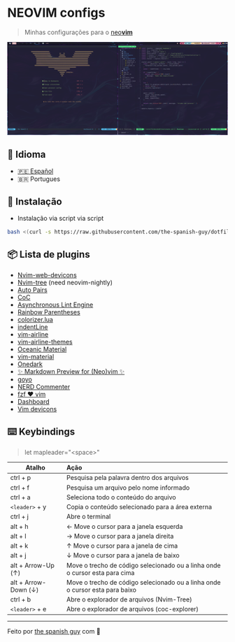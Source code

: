 # NEOVIM configs

> Minhas configurações para o [neo**vim**](https://github.com/neovim/neovim)

![nvim](../../.screenshots/nvim.png)

## :speech_balloon: Idioma
- [:peru: Español](./README.es.md)
- :brazil: Portugues

## :wrench: Instalação

- Instalação via script via script

```bash
bash <(curl -s https://raw.githubusercontent.com/the-spanish-guy/dotfiles/master/.config/nvim/install.sh)
```

## :package: Lista de plugins

- [Nvim-web-devicons](https://github.com/kyazdani42/nvim-web-devicons)
- [Nvim-tree](https://github.com/kyazdani42/nvim-tree.lua) (need neovim-nightly)
- [Auto Pairs](https://github.com/jiangmiao/auto-pairs)
- [CoC](https://github.com/neoclide/coc.nvim)
- [Asynchronous Lint Engine](https://github.com/dense-analysis/ale)
- [Rainbow Parentheses](https://github.com/junegunn/rainbow_parentheses.vim)
- [colorizer.lua](https://github.com/norcalli/nvim-colorizer.lua)
- [indentLine](https://github.com/Yggdroot/indentLine)
- [vim-airline](https://github.com/vim-airline/vim-airline)
- [vim-airline-themes](https://github.com/vim-airline/vim-airline-themes)
- [Oceanic Material](https://github.com/glepnir/oceanic-material)
- [vim-material](https://github.com/hzchirs/vim-material)
- [Onedark](https://github.com/joshdick/onedark.vim)
- [✨ Markdown Preview for (Neo)vim ✨](https://github.com/iamcco/markdown-preview.nvim)
- [goyo](https://github.com/junegunn/goyo.vim)
- [NERD Commenter](https://github.com/preservim/nerdcommenter)
- [fzf :heart: vim](https://github.com/junegunn/fzf.vim)
- [Dashboard](https://github.com/glepnir/dashboard-nvim)
- [Vim devicons](https://github.com/ryanoasis/vim-devicons)

## :keyboard: Keybindings

> let mapleader="\<space>"

| Atalho               | Ação                                                                         |
| -------------------- | :--------------------------------------------------------------------------- |
| ctrl + p             | Pesquisa pela palavra dentro dos arquivos                                    |
| ctrl + f             | Pesquisa um arquivo pelo nome informado                                      |
| ctrl + a             | Seleciona todo o conteúdo do arquivo                                         |
| `<leader>` + y       | Copia o conteúdo selecionado para a área externa                             |
| ctrl + j             | Abre o terminal                                                              |
| alt + h              | ← Move o cursor para a janela esquerda                                       |
| alt + l              | → Move o cursor para a janela direita                                        |
| alt + k              | ↑ Move o cursor para a janela de cima                                        |
| alt + j              | ↓ Move o cursor para a janela de baixo                                       |
| alt + Arrow-Up (↑)   | Move o trecho de código selecionado ou a linha onde o cursor esta para cima  |
| alt + Arrow-Down (↓) | Move o trecho de código selecionado ou a linha onde o cursor esta para baixo |
| ctrl + b             | Abre o explorador de arquivos (Nvim-Tree)                                    |
| `<leader>` + e       | Abre o explorador de arquivos (coc-explorer)                                 |

---

Feito por [the spanish guy](https://github.com/the-spanish-guy) com :purple_heart:
